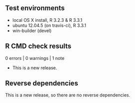 ## Test environments
* local OS X install, R 3.2.3 & R 3.3.1
* ubuntu 12.04.5 (on travis-ci), R 3.3.1
* win-builder (devel)

## R CMD check results

0 errors | 0 warnings | 1 note

* This is a new release.

## Reverse dependencies

This is a new release, so there are no reverse dependencies.

